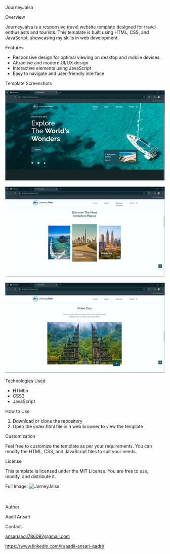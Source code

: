 JourneyJalsa

Overview

JourneyJalsa is a responsive travel website template designed for travel enthusiasts and tourists. This template is built using HTML, CSS, and JavaScript, showcasing my skills in web development.

Features

- Responsive design for optimal viewing on desktop and mobile devices
- Attractive and modern UI/UX design
- Interactive elements using JavaScript
- Easy to navigate and user-friendly interface

Template Screenshots

![Home](./assets/img/Screenshot1.png)
<br><br>
![Discover](./assets/img/Screenshot2.png)
<br><br>
![Video Tour](./assets/img/Screenshot3.png)

Technologies Used

- HTML5
- CSS3
- JavaScript

How to Use

1. Download or clone the repository
2. Open the index.html file in a web browser to view the template

Customization

Feel free to customize the template as per your requirements. You can modify the HTML, CSS, and JavaScript files to suit your needs.

License

This template is licensed under the MIT License. You are free to use, modify, and distribute it.

Full Image:
<img src="./assets/img/page_preview.png" alt="JorneyJalsa" width="300">


<br><br>
Author

Aadil Ansari

Contact

ansariaadil786092@gmail.com

https://www.linkedin.com/in/aadil-ansari-qadri/
